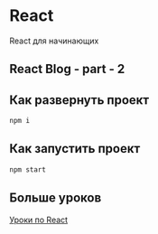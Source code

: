 # React
React для начинающих

## React Blog - part - 2


## Как развернуть проект

```bash
npm i
```

## Как запустить проект

```bash
npm start
```

## Больше уроков

[Уроки по React](https://www.youtube.com/playlist?list=PLHyIl59J60-V7-9nam_uikG3XAydd0dYT)
